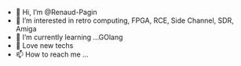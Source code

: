- 👋 Hi, I’m @Renaud-Pagin
- 👀 I’m interested in retro computing, FPGA, RCE, Side Channel, SDR, Amiga 
- 🌱 I’m currently learning ...GOlang
- 💞️ Love new techs
- 📫 How to reach me ...

<!---
Renaud-Pagin/Renaud-Pagin is a ✨ special ✨ repository because its `README.md` (this file) appears on your GitHub profile.
You can click the Preview link to take a look at your changes.
--->
